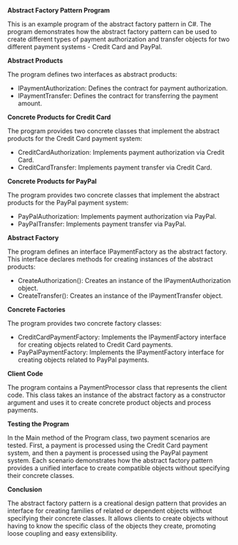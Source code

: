 ﻿**Abstract Factory Pattern Program**

This is an example program of the abstract factory pattern in C#. The program demonstrates how the abstract factory pattern can be used to create different types of payment authorization and transfer objects for two different payment systems - Credit Card and PayPal.

**Abstract Products**

The program defines two interfaces as abstract products:

- IPaymentAuthorization: Defines the contract for payment authorization.
- IPaymentTransfer: Defines the contract for transferring the payment amount.

**Concrete Products for Credit Card**

The program provides two concrete classes that implement the abstract products for the Credit Card payment system:

- CreditCardAuthorization: Implements payment authorization via Credit Card.
- CreditCardTransfer: Implements payment transfer via Credit Card.

**Concrete Products for PayPal**

The program provides two concrete classes that implement the abstract products for the PayPal payment system:

- PayPalAuthorization: Implements payment authorization via PayPal.
- PayPalTransfer: Implements payment transfer via PayPal.

**Abstract Factory**

The program defines an interface IPaymentFactory as the abstract factory. This interface declares methods for creating instances of the abstract products:

- CreateAuthorization(): Creates an instance of the IPaymentAuthorization object.
- CreateTransfer(): Creates an instance of the IPaymentTransfer object.

**Concrete Factories**

The program provides two concrete factory classes:

- CreditCardPaymentFactory: Implements the IPaymentFactory interface for creating objects related to Credit Card payments.
- PayPalPaymentFactory: Implements the IPaymentFactory interface for creating objects related to PayPal payments.

**Client Code**

The program contains a PaymentProcessor class that represents the client code. This class takes an instance of the abstract factory as a constructor argument and uses it to create concrete product objects and process payments.

**Testing the Program**

In the Main method of the Program class, two payment scenarios are tested. First, a payment is processed using the Credit Card payment system, and then a payment is processed using the PayPal payment system. Each scenario demonstrates how the abstract factory pattern provides a unified interface to create compatible objects without specifying their concrete classes.

**Conclusion**

The abstract factory pattern is a creational design pattern that provides an interface for creating families of related or dependent objects without specifying their concrete classes. It allows clients to create objects without having to know the specific class of the objects they create, promoting loose coupling and easy extensibility.

